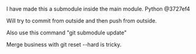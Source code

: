 I have made this a submodule inside the main module.
Python @3727ef4

Will try to commit from outside and then push from outside.

Also use this command "git submodule update"

Merge business with git reset --hard is tricky.